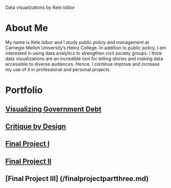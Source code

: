 Data visualizations by Kele Isibor

# About Me
My name is Kele Isibor and I study public policy and management at Carnegie Mellon University’s HeInz College. In addition to public policy, I am interested in using data analytics to strengthen civil society groups. I think data visualizations are an incredible tool for telling stories and making data accessible to diverse audiences. Hence, I continue improve and increase my use of it in professional and personal projects.  

# Portfolio 
## [Visualizing Government Debt](/dataviz2.md)
## [Critique by Design](/dataviz3.md)
## [Final Project I](/finalprojectpartone.md)
## [Final Project II](/finalprojectparttwo.md)
## [Final Project III] (/finalprojectpartthree.md)

